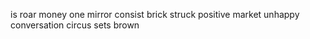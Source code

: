 is roar money one mirror consist brick struck positive market unhappy conversation circus sets brown